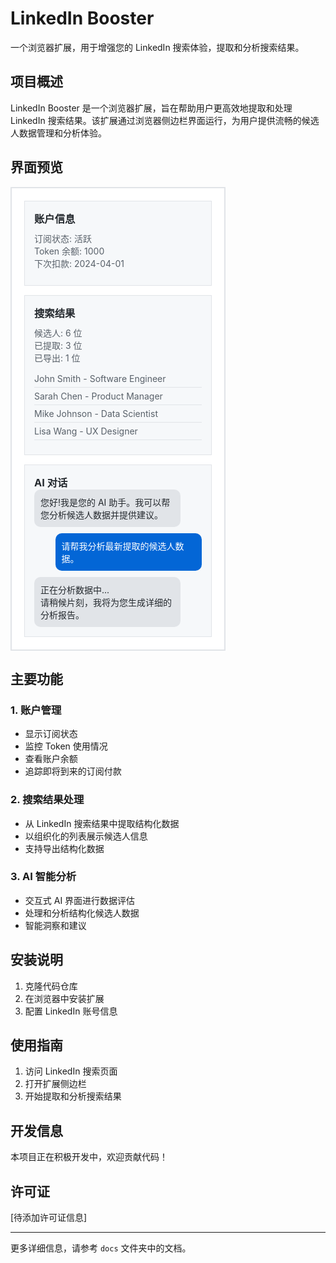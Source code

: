 # LinkedIn Booster

一个浏览器扩展，用于增强您的 LinkedIn 搜索体验，提取和分析搜索结果。

## 项目概述

LinkedIn Booster 是一个浏览器扩展，旨在帮助用户更高效地提取和处理 LinkedIn 搜索结果。该扩展通过浏览器侧边栏界面运行，为用户提供流畅的候选人数据管理和分析体验。

## 界面预览
<div style="border: 2px solid #e1e4e8; width: 300px; padding: 20px; background: #ffffff;">
    <div style="background: #f6f8fa; border: 1px solid #e1e4e8; padding: 15px; margin-bottom: 15px;">
        <h3 style="margin: 0; color: #24292e;">账户信息</h3>
        <p style="color: #586069; margin: 10px 0;">
            订阅状态: 活跃<br>
            Token 余额: 1000<br>
            下次扣款: 2024-04-01
        </p>
    </div>
    <div style="background: #f6f8fa; border: 1px solid #e1e4e8; padding: 15px; margin-bottom: 15px;">
        <h3 style="margin: 0; color: #24292e;">搜索结果</h3>
        <p style="color: #586069; margin: 10px 0;">
            候选人: 6 位<br>
            已提取: 3 位<br>
            已导出: 1 位
        </p>
        <div style="max-height: 120px; overflow-y: auto; margin-top: 10px;">
            <div style="color: #586069; padding: 5px 0; border-bottom: 1px solid #e1e4e8;">John Smith - Software Engineer</div>
            <div style="color: #586069; padding: 5px 0; border-bottom: 1px solid #e1e4e8;">Sarah Chen - Product Manager</div>
            <div style="color: #586069; padding: 5px 0; border-bottom: 1px solid #e1e4e8;">Mike Johnson - Data Scientist</div>
            <div style="color: #586069; padding: 5px 0; border-bottom: 1px solid #e1e4e8;">Lisa Wang - UX Designer</div>
            <div style="color: #586069; padding: 5px 0; border-bottom: 1px solid #e1e4e8;">David Lee - Frontend Developer</div>
            <div style="color: #586069; padding: 5px 0;">Emma Wilson - Project Manager</div>
        </div>
    </div>
    <div style="background: #f6f8fa; border: 1px solid #e1e4e8; padding: 15px;">
        <h3 style="margin: 0; color: #24292e;">AI 对话</h3>
        <div style="display: flex; flex-direction: column; gap: 10px;">
            <div style="background: #e1e4e8; border-radius: 10px; padding: 10px; align-self: flex-start; max-width: 80%;">
                <p style="margin: 0; color: #24292e;">您好!我是您的 AI 助手。我可以帮您分析候选人数据并提供建议。</p>
            </div>
            <div style="background: #0366d6; border-radius: 10px; padding: 10px; align-self: flex-end; max-width: 80%;">
                <p style="margin: 0; color: #ffffff;">请帮我分析最新提取的候选人数据。</p>
            </div>
            <div style="background: #e1e4e8; border-radius: 10px; padding: 10px; align-self: flex-start; max-width: 80%;">
                <p style="margin: 0; color: #24292e;">正在分析数据中...<br>请稍候片刻，我将为您生成详细的分析报告。</p>
            </div>
        </div>
    </div>
</div>

## 主要功能

### 1. 账户管理
- 显示订阅状态
- 监控 Token 使用情况
- 查看账户余额
- 追踪即将到来的订阅付款

### 2. 搜索结果处理
- 从 LinkedIn 搜索结果中提取结构化数据
- 以组织化的列表展示候选人信息
- 支持导出结构化数据

### 3. AI 智能分析
- 交互式 AI 界面进行数据评估
- 处理和分析结构化候选人数据
- 智能洞察和建议

## 安装说明

1. 克隆代码仓库
2. 在浏览器中安装扩展
3. 配置 LinkedIn 账号信息

## 使用指南

1. 访问 LinkedIn 搜索页面
2. 打开扩展侧边栏
3. 开始提取和分析搜索结果

## 开发信息

本项目正在积极开发中，欢迎贡献代码！

## 许可证

[待添加许可证信息]

---

更多详细信息，请参考 `docs` 文件夹中的文档。

